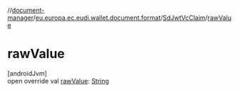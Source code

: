 //[document-manager](../../../index.md)/[eu.europa.ec.eudi.wallet.document.format](../index.md)/[SdJwtVcClaim](index.md)/[rawValue](raw-value.md)

# rawValue

[androidJvm]\
open override
val [rawValue](raw-value.md): [String](https://kotlinlang.org/api/latest/jvm/stdlib/kotlin-stdlib/kotlin/-string/index.html)
